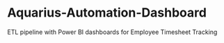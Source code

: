 # Aquarius-Automation-Dashboard
ETL pipeline with Power BI dashboards for Employee Timesheet Tracking
